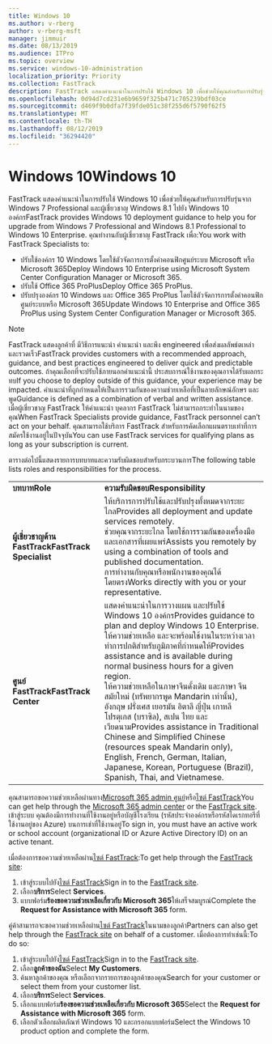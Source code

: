 ```yaml
---
title: Windows 10
ms.author: v-rberg
author: v-rberg-msft
manager: jimmuir
ms.date: 08/13/2019
ms.audience: ITPro
ms.topic: overview
ms.service: windows-10-administration
localization_priority: Priority
ms.collection: FastTrack
description: FastTrack แสดงคำแนะนำในการปรับใช้ Windows 10 เพื่อช่วยให้คุณสำหรับการปรับรุ่นจาก Windows 7 Professional และผู้เชี่ยวชาญ Windows 8.1 ไปยัง Windows 10 องค์กร
ms.openlocfilehash: 0d94d7cd231e6b9659f325b471c705239bdf03ce
ms.sourcegitcommit: d469f9b0dfa7f39fde051c38f255d6f5790f62f5
ms.translationtype: MT
ms.contentlocale: th-TH
ms.lasthandoff: 08/12/2019
ms.locfileid: "36294420"
---
```

# <a name="windows-10"></a><span data-ttu-id="8aeb4-103">Windows 10</span><span class="sxs-lookup"><span data-stu-id="8aeb4-103">Windows 10</span></span>

<span data-ttu-id="8aeb4-104">FastTrack แสดงคำแนะนำในการปรับใช้ Windows 10 เพื่อช่วยให้คุณสำหรับการปรับรุ่นจาก Windows 7 Professional และผู้เชี่ยวชาญ Windows 8.1 ไปยัง Windows 10 องค์กร</span><span class="sxs-lookup"><span data-stu-id="8aeb4-104">FastTrack provides Windows 10 deployment guidance to help you for upgrade from Windows 7 Professional and Windows 8.1 Professional to Windows 10 Enterprise.</span></span> <span data-ttu-id="8aeb4-105">คุณทำงานกับผู้เชี่ยวชาญ FastTrack เพื่อ:</span><span class="sxs-lookup"><span data-stu-id="8aeb4-105">You work with FastTrack Specialists to:</span></span>

- <span data-ttu-id="8aeb4-106">ปรับใช้องค์กร 10 Windows โดยใช้ตัวจัดการการตั้งค่าคอนฟิกศูนย์ระบบ Microsoft หรือ Microsoft 365</span><span class="sxs-lookup"><span data-stu-id="8aeb4-106">Deploy Windows 10 Enterprise using Microsoft System Center Configuration Manager or Microsoft 365.</span></span>
- <span data-ttu-id="8aeb4-107">ปรับใช้ Office 365 ProPlus</span><span class="sxs-lookup"><span data-stu-id="8aeb4-107">Deploy Office 365 ProPlus.</span></span> 
- <span data-ttu-id="8aeb4-108">ปรับปรุงองค์กร 10 Windows และ Office 365 ProPlus โดยใช้ตัวจัดการการตั้งค่าคอนฟิกศูนย์ระบบหรือ Microsoft 365</span><span class="sxs-lookup"><span data-stu-id="8aeb4-108">Update Windows 10 Enterprise and Office 365 ProPlus using System Center Configuration Manager or Microsoft 365.</span></span>
  
> [!NOTE]
> <span data-ttu-id="8aeb4-109">FastTrack แสดงลูกค้าที่ มีวิธีการแนะนำ คำแนะนำ และพึง engineered เพื่อส่งผลลัพธ์ตเหล่า และรวดเร็ว</span><span class="sxs-lookup"><span data-stu-id="8aeb4-109">FastTrack provides customers with a recommended approach, guidance, and best practices engineered to deliver quick and predictable outcomes.</span></span> <span data-ttu-id="8aeb4-110">ถ้าคุณเลือกที่จะปรับใช้ภายนอกคำแนะนำนี้ ประสบการณ์ใช้งานของคุณอาจได้รับผลกระทบ</span><span class="sxs-lookup"><span data-stu-id="8aeb4-110">If you choose to deploy outside of this guidance, your experience may be impacted.</span></span> <span data-ttu-id="8aeb4-111">คำแนะนำที่ถูกกำหนดให้เป็นการรวมกันของความช่วยเหลือที่เป็นลายลักษณ์อักษร และพูด</span><span class="sxs-lookup"><span data-stu-id="8aeb4-111">Guidance is defined as a combination of verbal and written assistance.</span></span> <span data-ttu-id="8aeb4-112">เมื่อผู้เชี่ยวชาญ FastTrack ให้คำแนะนำ บุคลากร FastTrack ไม่สามารถกระทำในนามของคุณ</span><span class="sxs-lookup"><span data-stu-id="8aeb4-112">When FastTrack Specialists provide guidance, FastTrack personnel can’t act on your behalf.</span></span> <span data-ttu-id="8aeb4-113">คุณสามารถใช้บริการ FastTrack สำหรับการคัดเลือกแผนตราบเท่าที่การสมัครใช้งานอยู่ในปัจจุบัน</span><span class="sxs-lookup"><span data-stu-id="8aeb4-113">You can use FastTrack services for qualifying plans as long as your subscription is current.</span></span>  
    
<span data-ttu-id="8aeb4-114">ตารางต่อไปนี้แสดงรายการบทบาทและความรับผิดชอบสำหรับกระบวนการ</span><span class="sxs-lookup"><span data-stu-id="8aeb4-114">The following table lists roles and responsibilities for the process.</span></span>

|||
|:-----|:-----|
|<span data-ttu-id="8aeb4-115">**บทบาท**</span><span class="sxs-lookup"><span data-stu-id="8aeb4-115">**Role**</span></span> <br/> |<span data-ttu-id="8aeb4-116">**ความรับผิดชอบ**</span><span class="sxs-lookup"><span data-stu-id="8aeb4-116">**Responsibility**</span></span> <br/> |
|<span data-ttu-id="8aeb4-117">**ผู้เชี่ยวชาญด้าน FastTrack**</span><span class="sxs-lookup"><span data-stu-id="8aeb4-117">**FastTrack Specialist**</span></span> <br/> |<span data-ttu-id="8aeb4-118">ให้บริการการปรับใช้และปรับปรุงทั้งหมดจากระยะไกล</span><span class="sxs-lookup"><span data-stu-id="8aeb4-118">Provides all deployment and update services remotely.</span></span>  <br/> <span data-ttu-id="8aeb4-119">ช่วยคุณจากระยะไกล โดยใช้การรวมกันของเครื่องมือและเอกสารที่เผยแพร่</span><span class="sxs-lookup"><span data-stu-id="8aeb4-119">Assists you remotely by using a combination of tools and published documentation.</span></span> <br/> <span data-ttu-id="8aeb4-120">การทำงานกับคุณหรือพนักงานของคุณได้โดยตรง</span><span class="sxs-lookup"><span data-stu-id="8aeb4-120">Works directly with you or your representative.</span></span>|
|<span data-ttu-id="8aeb4-121">**ศูนย์ FastTrack**</span><span class="sxs-lookup"><span data-stu-id="8aeb4-121">**FastTrack Center**</span></span>  <br/> |<span data-ttu-id="8aeb4-122">แสดงคำแนะนำในการวางแผน และปรับใช้ Windows 10 องค์กร</span><span class="sxs-lookup"><span data-stu-id="8aeb4-122">Provides guidance to plan and deploy Windows 10 Enterprise.</span></span>   <br/> <span data-ttu-id="8aeb4-123">ให้ความช่วยเหลือ และจะพร้อมใช้งานในระหว่างเวลาทำการปกติสำหรับภูมิภาคที่กำหนดให้</span><span class="sxs-lookup"><span data-stu-id="8aeb4-123">Provides assistance and is available during normal business hours for a given region.</span></span> <br/> <span data-ttu-id="8aeb4-124">ให้ความช่วยเหลือในภาษาจีนดั้งเดิม และภาษา จีนสมัยใหม่ (ทรัพยากรพูด Mandarin เท่านั้น), อังกฤษ ฝรั่งเศส เยอรมัน อิตาลี ญี่ปุ่น เกาหลี โปรตุเกส (บราซิล), สเปน ไทย และเวียดนาม</span><span class="sxs-lookup"><span data-stu-id="8aeb4-124">Provides assistance in Traditional Chinese and Simplified Chinese (resources speak Mandarin only), English, French, German, Italian, Japanese, Korean, Portuguese (Brazil), Spanish, Thai, and Vietnamese.</span></span>|
 
<span data-ttu-id="8aeb4-125">คุณสามารถขอความช่วยเหลือผ่านทาง[Microsoft 365 admin ศูนย์](https://go.microsoft.com/fwlink/?linkid=2032704)หรือ[ไซต์ FastTrack](https://go.microsoft.com/fwlink/?linkid=780698)</span><span class="sxs-lookup"><span data-stu-id="8aeb4-125">You can get help through the [Microsoft 365 admin center](https://go.microsoft.com/fwlink/?linkid=2032704) or the [FastTrack site](https://go.microsoft.com/fwlink/?linkid=780698).</span></span> <span data-ttu-id="8aeb4-126">เข้าสู่ระบบ คุณต้องมีการทำงานที่ใช้งานอยู่หรือบัญชีโรงเรียน (รหัสประจำองค์กรหรือรหัสไดเรกทอรีที่ใช้งานอยู่ของ Azure) บนการเช่าที่ใช้งานอยู่</span><span class="sxs-lookup"><span data-stu-id="8aeb4-126">To sign in, you must have an active work or school account (organizational ID or Azure Active Directory ID) on an active tenant.</span></span> 

<span data-ttu-id="8aeb4-127">เมื่อต้องการขอความช่วยเหลือผ่าน[ไซต์ FastTrack](https://go.microsoft.com/fwlink/?linkid=780698):</span><span class="sxs-lookup"><span data-stu-id="8aeb4-127">To get help through the [FastTrack site](https://go.microsoft.com/fwlink/?linkid=780698):</span></span> 
1.  <span data-ttu-id="8aeb4-128">เข้าสู่ระบบไปยัง[ไซต์ FastTrack](https://go.microsoft.com/fwlink/?linkid=780698)</span><span class="sxs-lookup"><span data-stu-id="8aeb4-128">Sign in to the [FastTrack site](https://go.microsoft.com/fwlink/?linkid=780698).</span></span> 
2.  <span data-ttu-id="8aeb4-129">เลือก**บริการ**</span><span class="sxs-lookup"><span data-stu-id="8aeb4-129">Select **Services**.</span></span>
3.  <span data-ttu-id="8aeb4-130">แบบฟอร์ม**ร้องขอความช่วยเหลือเกี่ยวกับ Microsoft 365**ให้เสร็จสมบูรณ์</span><span class="sxs-lookup"><span data-stu-id="8aeb4-130">Complete the **Request for Assistance with Microsoft 365** form.</span></span>
  
<span data-ttu-id="8aeb4-131">คู่ค้าสามารถจะขอความช่วยเหลือผ่าน[ไซต์ FastTrack](https://go.microsoft.com/fwlink/?linkid=780698)ในนามของลูกค้า</span><span class="sxs-lookup"><span data-stu-id="8aeb4-131">Partners can also get help through the [FastTrack site](https://go.microsoft.com/fwlink/?linkid=780698) on behalf of a customer.</span></span> <span data-ttu-id="8aeb4-132">เมื่อต้องการทำเช่นนี้:</span><span class="sxs-lookup"><span data-stu-id="8aeb4-132">To do so:</span></span>
1.  <span data-ttu-id="8aeb4-133">เข้าสู่ระบบไปยัง[ไซต์ FastTrack](https://go.microsoft.com/fwlink/?linkid=780698)</span><span class="sxs-lookup"><span data-stu-id="8aeb4-133">Sign in to the [FastTrack site](https://go.microsoft.com/fwlink/?linkid=780698).</span></span> 
2.  <span data-ttu-id="8aeb4-134">เลือก**ลูกค้าของฉัน**</span><span class="sxs-lookup"><span data-stu-id="8aeb4-134">Select **My Customers**.</span></span>
3.  <span data-ttu-id="8aeb4-135">ค้นหาลูกค้าของคุณ หรือเลือกจากรายการของลูกค้าของคุณ</span><span class="sxs-lookup"><span data-stu-id="8aeb4-135">Search for your customer or select them from your customer list.</span></span>
4.  <span data-ttu-id="8aeb4-136">เลือก**บริการ**</span><span class="sxs-lookup"><span data-stu-id="8aeb4-136">Select **Services**.</span></span>
5.  <span data-ttu-id="8aeb4-137">เลือกแบบฟอร์ม**ร้องขอความช่วยเหลือเกี่ยวกับ Microsoft 365**</span><span class="sxs-lookup"><span data-stu-id="8aeb4-137">Select the **Request for Assistance with Microsoft 365** form.</span></span>
6.  <span data-ttu-id="8aeb4-138">เลือกตัวเลือกผลิตภัณฑ์ Windows 10 และกรอกแบบฟอร์ม</span><span class="sxs-lookup"><span data-stu-id="8aeb4-138">Select the Windows 10 product option and complete the form.</span></span>
 